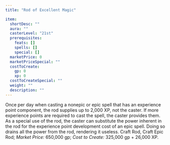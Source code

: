 ```yaml
---
title: "Rod of Excellent Magic"

item:
  shortDesc: ""
  aura: ""
  casterLevel: "21st"
  prerequisites:
    feats: []
    spells: []
    special: []
  marketPrice: 0
  marketPriceSpecial: ""
  costToCreate:
    gp: 0
    xp: 0
  costToCreateSpecial: ""
  weight: ""
  description: ""
---
```

Once per day when casting a nonepic or epic spell that has an experience point component, the rod supplies up to 2,000 XP, not the caster. If more experience points are required to cast the spell, the caster provides them. As a special use of the rod, the caster can substitute the power inherent in the rod for the experience point development cost of an epic spell. Doing so drains all the power from the rod, rendering it useless.
Craft Rod, Craft Epic Rod; _Market Price:_ 650,000 gp; _Cost to Create:_ 325,000 gp + 26,000 XP.

